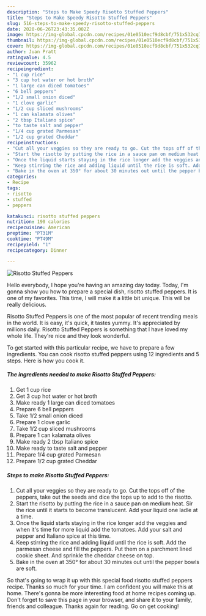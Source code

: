 ```yaml
---
description: "Steps to Make Speedy Risotto Stuffed Peppers"
title: "Steps to Make Speedy Risotto Stuffed Peppers"
slug: 516-steps-to-make-speedy-risotto-stuffed-peppers
date: 2020-06-26T23:43:35.002Z
image: https://img-global.cpcdn.com/recipes/01e0510ecf9d8cbf/751x532cq70/risotto-stuffed-peppers-recipe-main-photo.jpg
thumbnail: https://img-global.cpcdn.com/recipes/01e0510ecf9d8cbf/751x532cq70/risotto-stuffed-peppers-recipe-main-photo.jpg
cover: https://img-global.cpcdn.com/recipes/01e0510ecf9d8cbf/751x532cq70/risotto-stuffed-peppers-recipe-main-photo.jpg
author: Juan Pratt
ratingvalue: 4.5
reviewcount: 35962
recipeingredient:
- "1 cup rice"
- "3 cup hot water or hot broth"
- "1 large can diced tomatoes"
- "6 bell peppers"
- "1/2 small onion diced"
- "1 clove garlic"
- "1/2 cup sliced mushrooms"
- "1 can kalamata olives"
- "2 tbsp Italiano spice"
- "to taste salt and pepper"
- "1/4 cup grated Parmesan"
- "1/2 cup grated Cheddar"
recipeinstructions:
- "Cut all your veggies so they are ready to go. Cut the tops off of the peppers, take out the seeds and dice the tops up to add to the risotto."
- "Start the risotto by putting the rice in a sauce pan on medium heat. Sir the rice until it starts to become translucent. Add your liquid one ladle at a time."
- "Once the liquid starts staying in the rice longer add the veggies and when it&#39;s time for more liquid add the tomatoes. Add your salt and pepper and Italiano spice at this time."
- "Keep stirring the rice and adding liquid until the rice is soft. Add the parmesan cheese and fill the peppers. Put them on a parchment lined cookie sheet. And sprinkle the cheddar cheese on top."
- "Bake in the oven at 350° for about 30 minutes out until the pepper bowls are soft."
categories:
- Recipe
tags:
- risotto
- stuffed
- peppers

katakunci: risotto stuffed peppers 
nutrition: 190 calories
recipecuisine: American
preptime: "PT31M"
cooktime: "PT49M"
recipeyield: "1"
recipecategory: Dinner

---
```



![Risotto Stuffed Peppers](https://img-global.cpcdn.com/recipes/01e0510ecf9d8cbf/751x532cq70/risotto-stuffed-peppers-recipe-main-photo.jpg)

Hello everybody, I hope you're having an amazing day today. Today, I'm gonna show you how to prepare a special dish, risotto stuffed peppers. It is one of my favorites. This time, I will make it a little bit unique. This will be really delicious.

Risotto Stuffed Peppers is one of the most popular of recent trending meals in the world. It is easy, it's quick, it tastes yummy. It's appreciated by millions daily. Risotto Stuffed Peppers is something that I have loved my whole life. They're nice and they look wonderful.




To get started with this particular recipe, we have to prepare a few ingredients. You can cook risotto stuffed peppers using 12 ingredients and 5 steps. Here is how you cook it.

<!--inarticleads1-->

##### The ingredients needed to make Risotto Stuffed Peppers:

1. Get 1 cup rice
1. Get 3 cup hot water or hot broth
1. Make ready 1 large can diced tomatoes
1. Prepare 6 bell peppers
1. Take 1/2 small onion diced
1. Prepare 1 clove garlic
1. Take 1/2 cup sliced mushrooms
1. Prepare 1 can kalamata olives
1. Make ready 2 tbsp Italiano spice
1. Make ready to taste salt and pepper
1. Prepare 1/4 cup grated Parmesan
1. Prepare 1/2 cup grated Cheddar




<!--inarticleads2-->

##### Steps to make Risotto Stuffed Peppers:

1. Cut all your veggies so they are ready to go. Cut the tops off of the peppers, take out the seeds and dice the tops up to add to the risotto.
1. Start the risotto by putting the rice in a sauce pan on medium heat. Sir the rice until it starts to become translucent. Add your liquid one ladle at a time.
1. Once the liquid starts staying in the rice longer add the veggies and when it&#39;s time for more liquid add the tomatoes. Add your salt and pepper and Italiano spice at this time.
1. Keep stirring the rice and adding liquid until the rice is soft. Add the parmesan cheese and fill the peppers. Put them on a parchment lined cookie sheet. And sprinkle the cheddar cheese on top.
1. Bake in the oven at 350° for about 30 minutes out until the pepper bowls are soft.




So that's going to wrap it up with this special food risotto stuffed peppers recipe. Thanks so much for your time. I am confident you will make this at home. There's gonna be more interesting food at home recipes coming up. Don't forget to save this page in your browser, and share it to your family, friends and colleague. Thanks again for reading. Go on get cooking!
